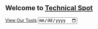 ## Welcome to [Technical Spot](https://techimodi.blogspot.com/)

[View Our Tools](https://techimodi.github.io/tools/)
<input type="date" />
